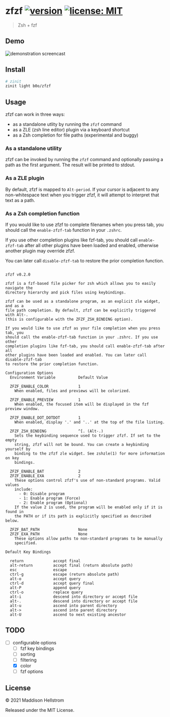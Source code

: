 # zfzf [![version](https://img.shields.io/github/v/tag/b0o/zfzf?style=flat&color=yellow&label=version&sort=semver)](https://github.com/b0o/zfzf/releases) [![license: MIT](https://img.shields.io/github/license/b0o/zfzf?style=flat&color=green)](https://mit-license.org)

> Zsh + fzf

## Demo

![demonstration screencast](https://user-images.githubusercontent.com/21299126/151639939-0709d636-52e6-45fd-af19-6ce49671c47a.gif)

## Install

```zsh
# zinit
zinit light b0o/zfzf
```

## Usage

zfzf can work in three ways:

- as a standalone utlity by running the `zfzf` command
- as a ZLE (zsh line editor) plugin via a keyboard shortcut
- as a Zsh completion for file paths (experimental and buggy)

### As a standalone utility

zfzf can be invoked by running the `zfzf` command and optionally passing a path
as the first argument. The result will be printed to stdout.

### As a ZLE plugin

By default, zfzf is mapped to `Alt-period`. If your cursor is adjacent to any
non-whitespace text when you trigger zfzf, it will attempt to interpret that
text as a path.

### As a Zsh completion function

If you would like to use zfzf to complete filenames when you press tab, you
should call the `enable-zfzf-tab` function in your `.zshrc`.

If you use other completion plugins like fzf-tab, you should call
`enable-zfzf-tab` after all other plugins have been loaded and enabled,
otherwise another plugin may override zfzf.

You can later call `disable-zfzf-tab` to restore the prior completion function.

<!-- USAGE -->

```

zfzf v0.2.0

zfzf is a fzf-based file picker for zsh which allows you to easily navigate the
directory hierarchy and pick files using keybindings.

zfzf can be used as a standalone program, as an explicit zle widget, and as a
file path completion. By default, zfzf can be explicitly triggered with Alt-.
(this is configurable with the ZFZF_ZSH_BINDING option).

If you would like to use zfzf as your file completion when you press tab, you
should call the enable-zfzf-tab function in your .zshrc. If you use other
completion plugins like fzf-tab, you should call enable-zfzf-tab after all
other plugins have been loaded and enabled. You can later call disable-zfzf-tab
to restore the prior completion function.

Configuration Options
  Environment Variable          Default Value

  ZFZF_ENABLE_COLOR             1
    When enabled, files and previews will be colorized.

  ZFZF_ENABLE_PREVIEW           1
    When enabled, the focused item will be displayed in the fzf preview window.

  ZFZF_ENABLE_DOT_DOTDOT        1
    When enabled, display '.' and '..' at the top of the file listing.

  ZFZF_ZSH_BINDING              ^[. (Alt-.)
    Sets the keybinding sequence used to trigger zfzf. If set to the empty
    string, zfzf will not be bound. You can create a keybinding yourself by
    binding to the zfzf zle widget. See zshzle(1) for more information on key
    bindings.

  ZFZF_ENABLE_BAT               2
  ZFZF_ENABLE_EXA               2
    These options control zfzf's use of non-standard programs. Valid values
    include:
      - 0: Disable program
      - 1: Enable program (Force)
      - 2: Enable program (Optional)
    If the value 2 is used, the program will be enabled only if it is found in
    the PATH or if its path is explicitly specified as described below.

  ZFZF_BAT_PATH                 None
  ZFZF_EXA_PATH                 None
    These options allow paths to non-standard programs to be manually
    specified.

Default Key Bindings

  return             accept final
  alt-return         accept final (return absolute path)
  esc                escape
  ctrl-g             escape (return absolute path)
  alt-o              accept query
  ctrl-d             accept query final
  alt-P              append query
  ctrl-o             replace query
  alt-i              descend into directory or accept file
  alt-.              descend into directory or accept file
  alt-u              ascend into parent directory
  alt->              ascend into parent directory
  alt-U              ascend to next existing ancestor

```

<!-- /USAGE -->

## TODO

- [ ] configurable options
  - [ ] fzf key bindings
  - [ ] sorting
  - [ ] filtering
  - [x] color
  - [ ] fzf options

## License

<!-- LICENSE -->

&copy; 2021 Maddison Hellstrom

Released under the MIT License.

<!-- /LICENSE -->
